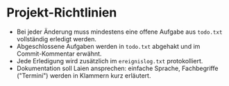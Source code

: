 # Projekt-Richtlinien

- Bei jeder Änderung muss mindestens eine offene Aufgabe aus `todo.txt` vollständig erledigt werden.
- Abgeschlossene Aufgaben werden in `todo.txt` abgehakt und im Commit-Kommentar erwähnt.
- Jede Erledigung wird zusätzlich im `ereignislog.txt` protokolliert.
- Dokumentation soll Laien ansprechen: einfache Sprache, Fachbegriffe ("Termini") werden in Klammern kurz erläutert.
